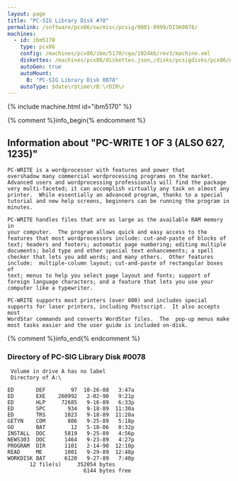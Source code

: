 ```yaml
---
layout: page
title: "PC-SIG Library Disk #78"
permalink: /software/pcx86/sw/misc/pcsig/0001-0999/DISK0078/
machines:
  - id: ibm5170
    type: pcx86
    config: /machines/pcx86/ibm/5170/cga/1024kb/rev3/machine.xml
    diskettes: /machines/pcx86/diskettes.json,/disks/pcsigdisks/pcx86/diskettes.json
    autoGen: true
    autoMount:
      B: "PC-SIG Library Disk 0078"
    autoType: $date\r$time\rB:\rDIR\r
---
```


{% include machine.html id="ibm5170" %}

{% comment %}info_begin{% endcomment %}

## Information about "PC-WRITE 1 OF 3 (ALSO 627, 1235)"

    PC-WRITE is a wordprocessor with features and power that
    overshadow many commercial wordprocessing programs on the market.
    Advanced users and wordprocessing professionals will find the package
    very multi-faceted; it can accomplish virtually any task on almost any
    printer.  While essentially an advanced program, thanks to a special
    tutorial and new help screens, beginners can be running the program in
    minutes.
    
    PC-WRITE handles files that are as large as the available RAM memory in
    your computer.  The program allows quick and easy access to the
    features that most wordprocessors include: cut-and-paste of blocks of
    text; headers and footers; automatic page numbering; editing multiple
    documents; bold type and other special text enhancements; a spell
    checker that lets you add words; and many others.  Other features
    include:  multiple-column layout; cut-and-paste of rectangular boxes of
    text; menus to help you select page layout and fonts; support of
    foreign language characters; and a feature that lets you use your
    computer like a typewriter.
    
    PC-WRITE supports most printers (over 800) and includes special
    supports for laser printers, including Postscript.  It also accepts most
    WordStar commands and converts WordStar files.  The  pop-up menus make
    most tasks easier and the user guide is included on-disk.
{% comment %}info_end{% endcomment %}


### Directory of PC-SIG Library Disk #0078

     Volume in drive A has no label
     Directory of A:\

    ED       DEF        97  10-26-88   3:47a
    ED       EXE    260992   2-02-90   9:21p
    ED       HLP     72685   9-16-89   6:33p
    ED       SPC       934   9-18-89  11:30a
    ED       TRS      1023   9-18-89  11:28a
    GETYN    COM       806   9-25-89   5:18p
    GO       BAT        12   5-18-86   8:32p
    INSTALL  DOC      5819   9-25-89   4:56p
    NEWS303  DOC      1464   9-23-89   4:27p
    PROGRAM  DIR      1101   2-14-90  12:10p
    READ     ME       1001   9-29-89  12:48p
    WORKDISK BAT      6120   9-27-89   7:40p
           12 file(s)     352054 bytes
                            6144 bytes free
